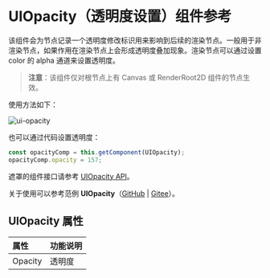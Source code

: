 # UIOpacity（透明度设置）组件参考

该组件会为节点记录一个透明度修改标识用来影响到后续的渲染节点。一般用于非渲染节点，如果作用在渲染节点上会形成透明度叠加现象。渲染节点可以通过设置 color 的 alpha 通道来设置透明度。

> **注意**：该组件仅对根节点上有 Canvas 或 RenderRoot2D 组件的节点生效。

使用方法如下：

![ui-opacity](uiopacity/ui-opacity.png)

也可以通过代码设置透明度：

```ts
const opacityComp = this.getComponent(UIOpacity);
opacityComp.opacity = 157;
```

遮罩的组件接口请参考 [UIOpacity API](https://docs.cocos.com/creator/3.4/api/zh/#/docs/3.4/zh/ui/Class/UIOpacity)。

关于使用可以参考范例 **UIOpacity**（[GitHub](https://github.com/cocos-creator/test-cases-3d/tree/v3.4/assets/cases/ui/other/opacity) | [Gitee](https://gitee.com/mirrors_cocos-creator/test-cases-3d/tree/v3.4/assets/cases/ui/other/opacity)）。

## UIOpacity 属性

| 属性  |   功能说明           |
| :-------------- | :----------- |
| Opacity           | 透明度 |
